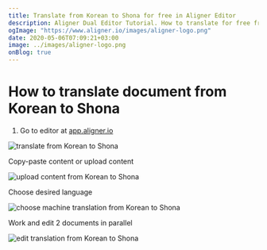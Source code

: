 ```yaml
---
title: Translate from Korean to Shona for free in Aligner Editor
description: Aligner Dual Editor Tutorial. How to translate for free from Korean to Shona. Aligner is multilingual document management platform. 
ogImage: "https://www.aligner.io/images/aligner-logo.png"
date: 2020-05-06T07:09:21+03:00
image: ../images/aligner-logo.png
onBlog: true
---
```


# How to translate document from Korean to Shona

1. Go to editor at [app.aligner.io](https://app.aligner.io "Aligner App web page")

![translate from Korean to Shona](../aligner-blank-editor.png "translate from Korean to Shona")

Copy-paste content or upload content

![upload content from Korean to Shona](../aligner-uploaded-document.png "upload content from Korean to Shona")

Choose desired language

![choose machine translation from Korean to Shona](../aligner-language-dropdown.png "choose machine translation from Korean to Shona")

Work and edit 2 documents in parallel

![edit translation from Korean to Shona](../aligner-double-sitded-editor.png "edit translation from Korean to Shona")

